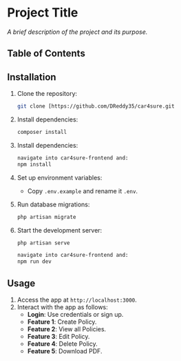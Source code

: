 
# Project Title

_A brief description of the project and its purpose._

## Table of Contents

## Installation

1. Clone the repository:
   ```bash
   git clone [https://github.com/DReddy35/car4sure.git
   ```
2. Install dependencies:
   ```bash
   composer install
   ```
3. Install dependencies:
   ```bash
   navigate into car4sure-frontend and:
   npm install
   ```
4. Set up environment variables:
   - Copy `.env.example` and rename it `.env`.

5. Run database migrations:
   ```bash
   php artisan migrate
   ```

6. Start the development server:
   ```bash
   php artisan serve

   navigate into car4sure-frontend and:
   npm run dev
   ```

## Usage

1. Access the app at `http://localhost:3000`.
2. Interact with the app as follows:
   - **Login**: Use credentials or sign up.
   - **Feature 1**: Create Policy.
   - **Feature 2**: View all Policies.
   - **Feature 3**: Edit Policy.
   - **Feature 4**: Delete Policy.
   - **Feature 5**: Download PDF.

